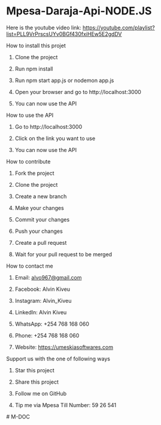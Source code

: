 # Mpesa-Daraja-Api-NODE.JS

Here is the youtube video link: https://youtube.com/playlist?list=PLL9VrPrscsUYv0BGf430fxiHEw5E2gdDV

How to install this projet

1. Clone the project

2. Run npm install

3. Run npm start app.js or nodemon app.js

4. Open your browser and go to http://localhost:3000

5. You can now use the API

How to use the API

1. Go to http://localhost:3000

2. Click on the link you want to use

3. You can now use the API

How to contribute

1. Fork the project

2. Clone the project

3. Create a new branch

4. Make your changes

5. Commit your changes

6. Push your changes

7. Create a pull request

8. Wait for your pull request to be merged

How to contact me

1. Email: alvo967@gmail.com

3. Facebook: Alvin Kiveu

4. Instagram: Alvin_Kiveu

5. LinkedIn: Alvin Kiveu

6. WhatsApp: +254 768 168 060

8. Phone: +254 768 168 060

9. Website: https://umeskiasoftwares.com


Support us with the one of following ways

1. Star this project

2. Share this project

3. Follow me on GitHub

4. Tip me via Mpesa Till Number: 59 26 541



#   M - D O C  
 